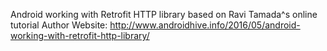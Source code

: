 Android working with Retrofit HTTP library based on Ravi Tamada^s online tutorial
Author Website: http://www.androidhive.info/2016/05/android-working-with-retrofit-http-library/
